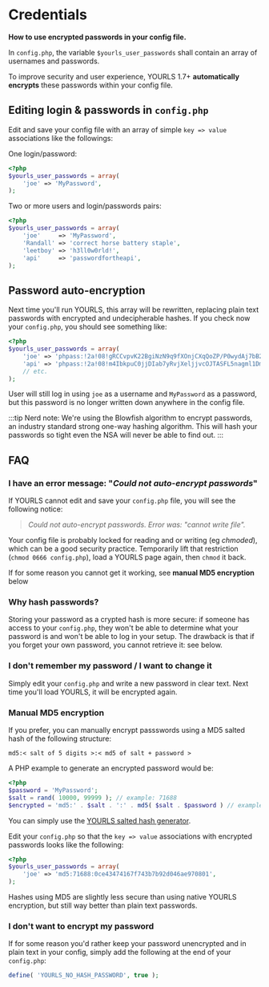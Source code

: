 # Credentials

**How to use encrypted passwords in your config file.**

In `config.php`, the variable `$yourls_user_passwords` shall contain an array of usernames and passwords.

To improve security and user experience, YOURLS 1.7+ **automatically encrypts** these passwords within your config file.

## Editing login & passwords in `config.php`

Edit and save your config file with an array of simple `key => value` associations like the followings:

One login/password:

```php
<?php
$yourls_user_passwords = array(
    'joe' => 'MyPassword',
);
```

Two or more users and login/passwords pairs:

```php
<?php
$yourls_user_passwords = array(
    'joe'     => 'MyPassword',
    'Randall' => 'correct horse battery staple',
    'leetboy' => 'h3ll0w0rld!',
    'api'     => 'passwordfortheapi',
);
```

## Password auto-encryption

Next time you'll run YOURLS, this array will be rewritten, replacing plain text passwords with encrypted and undecipherable hashes. If you check now your `config.php`, you should see something like:

```php
<?php
$yourls_user_passwords = array(
    'joe' => 'phpass:!2a!08!gRCCvpvK22BgiNzN9q9fXOnjCXqQoZP/P0wydAj7bB2',
    'api' => 'phpass:!2a!08!m4IbkpuC0jjDIab7yRvjXeljjvcOJTASFL5nagml1Dm',
    // etc.
);
```

User will still log in using `joe` as a username and `MyPassword` as a password, but this password is no longer written down anywhere in the config file.

:::tip Nerd note:
We're using the Blowfish algorithm to encrypt passwords, an industry standard strong one-way hashing algorithm. This will hash your passwords so tight even the NSA will never be able to find out.
:::

## FAQ

### I have an error message: "_Could not auto-encrypt passwords_"

If YOURLS cannot edit and save your `config.php` file, you will see the following notice:

> _Could not auto-encrypt passwords. Error was: "cannot write file"._

Your config file is probably locked for reading and or writing (eg _chmoded_), which can be a good security practice. Temporarily lift that restriction (`chmod 0666 config.php`), load a YOURLS page again, then `chmod` it back.

If for some reason you cannot get it working, see **manual MD5 encryption** below

### Why hash passwords?

Storing your password as a crypted hash is more secure: if someone has access to your `config.php`, they won't be able to determine what your password is and won't be able to log in your setup. The drawback is that if you forget your own password, you cannot retrieve it: see below.

### I don't remember my password / I want to change it

Simply edit your `config.php` and write a new password in clear text. Next time you'll load YOURLS, it will be encrypted again.

### Manual MD5 encryption

If you prefer, you can manually encrypt passswords using a MD5 salted hash of the following structure:

`md5:< salt of 5 digits >:< md5 of salt + password >`

A PHP example to generate an encrypted password would be:

```php
<?php
$password = 'MyPassword';
$salt = rand( 10000, 99999 ); // example: 71688
$encrypted = 'md5:' . $salt . ':' . md5( $salt . $password ) // example: md5:71688:0ce43474167f743b7b92d046ae970801
```

You can simply use the [YOURLS salted hash generator](https://yourls.org/md5).

Edit your `config.php` so that the `key => value` associations with encrypted passwords looks like the following:

```php
<?php
$yourls_user_passwords = array(
    'joe' => 'md5:71688:0ce43474167f743b7b92d046ae970801',
);
```

Hashes using MD5 are slightly less secure than using native YOURLS encryption, but still way better than plain text passwords.

### I don't want to encrypt my password

If for some reason you'd rather keep your password unencrypted and in plain text in your config, simply add the following at the end of your `config.php`:

```php
define( 'YOURLS_NO_HASH_PASSWORD', true );
```
